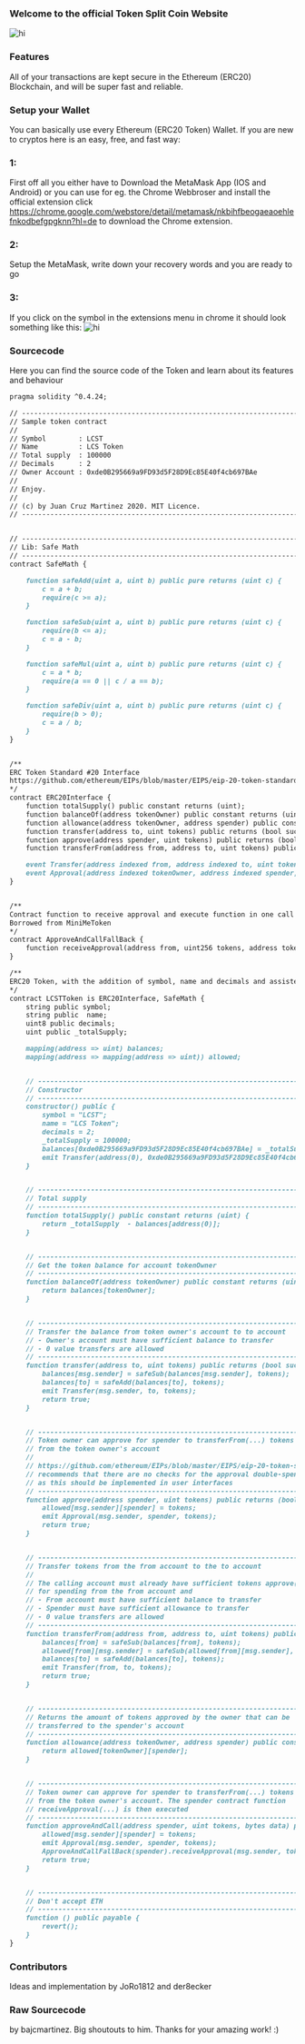 <head>
    <title>Token Split Coin</title>
</head>

### Welcome to the official Token Split Coin Website
<img src="https://cdn.discordapp.com/attachments/515219517950001152/809787446374957056/TSC_Logo.png" alt="hi" class="inline"/>



### Features
All of your transactions are kept secure in the Ethereum (ERC20) Blockchain, and will be super fast and reliable.


### Setup your Wallet
You can basically use every Ethereum (ERC20 Token) Wallet. If you are new to cryptos here is an easy, free, and fast way:

### 1:

First off all you either have to Download the MetaMask App (IOS and Android) or you can use for eg. the Chrome Webbroser and install the official extension
click <a href="here">https://chrome.google.com/webstore/detail/metamask/nkbihfbeogaeaoehlefnkodbefgpgknn?hl=de</a> to download the Chrome extension.
### 2:

Setup the MetaMask, write down your recovery words and you are ready to go
### 3:

If you click on the symbol in the extensions menu in chrome it should look something like this:
<img src="https://cdn.discordapp.com/attachments/515219517950001152/809919848795996170/Bildschirmfoto_2021-02-12_um_23.51.36.png" alt="hi" class="inline"/>

### Sourcecode

Here you can find the source code of the Token 
and learn about its features and behaviour

```markdown
pragma solidity ^0.4.24;

// ----------------------------------------------------------------------------
// Sample token contract
//
// Symbol        : LCST
// Name          : LCS Token
// Total supply  : 100000
// Decimals      : 2
// Owner Account : 0xde0B295669a9FD93d5F28D9Ec85E40f4cb697BAe
//
// Enjoy.
//
// (c) by Juan Cruz Martinez 2020. MIT Licence.
// ----------------------------------------------------------------------------


// ----------------------------------------------------------------------------
// Lib: Safe Math
// ----------------------------------------------------------------------------
contract SafeMath {

    function safeAdd(uint a, uint b) public pure returns (uint c) {
        c = a + b;
        require(c >= a);
    }

    function safeSub(uint a, uint b) public pure returns (uint c) {
        require(b <= a);
        c = a - b;
    }

    function safeMul(uint a, uint b) public pure returns (uint c) {
        c = a * b;
        require(a == 0 || c / a == b);
    }

    function safeDiv(uint a, uint b) public pure returns (uint c) {
        require(b > 0);
        c = a / b;
    }
}


/**
ERC Token Standard #20 Interface
https://github.com/ethereum/EIPs/blob/master/EIPS/eip-20-token-standard.md
*/
contract ERC20Interface {
    function totalSupply() public constant returns (uint);
    function balanceOf(address tokenOwner) public constant returns (uint balance);
    function allowance(address tokenOwner, address spender) public constant returns (uint remaining);
    function transfer(address to, uint tokens) public returns (bool success);
    function approve(address spender, uint tokens) public returns (bool success);
    function transferFrom(address from, address to, uint tokens) public returns (bool success);

    event Transfer(address indexed from, address indexed to, uint tokens);
    event Approval(address indexed tokenOwner, address indexed spender, uint tokens);
}


/**
Contract function to receive approval and execute function in one call
Borrowed from MiniMeToken
*/
contract ApproveAndCallFallBack {
    function receiveApproval(address from, uint256 tokens, address token, bytes data) public;
}

/**
ERC20 Token, with the addition of symbol, name and decimals and assisted token transfers
*/
contract LCSTToken is ERC20Interface, SafeMath {
    string public symbol;
    string public  name;
    uint8 public decimals;
    uint public _totalSupply;

    mapping(address => uint) balances;
    mapping(address => mapping(address => uint)) allowed;


    // ------------------------------------------------------------------------
    // Constructor
    // ------------------------------------------------------------------------
    constructor() public {
        symbol = "LCST";
        name = "LCS Token";
        decimals = 2;
        _totalSupply = 100000;
        balances[0xde0B295669a9FD93d5F28D9Ec85E40f4cb697BAe] = _totalSupply;
        emit Transfer(address(0), 0xde0B295669a9FD93d5F28D9Ec85E40f4cb697BAe, _totalSupply);
    }


    // ------------------------------------------------------------------------
    // Total supply
    // ------------------------------------------------------------------------
    function totalSupply() public constant returns (uint) {
        return _totalSupply  - balances[address(0)];
    }


    // ------------------------------------------------------------------------
    // Get the token balance for account tokenOwner
    // ------------------------------------------------------------------------
    function balanceOf(address tokenOwner) public constant returns (uint balance) {
        return balances[tokenOwner];
    }


    // ------------------------------------------------------------------------
    // Transfer the balance from token owner's account to to account
    // - Owner's account must have sufficient balance to transfer
    // - 0 value transfers are allowed
    // ------------------------------------------------------------------------
    function transfer(address to, uint tokens) public returns (bool success) {
        balances[msg.sender] = safeSub(balances[msg.sender], tokens);
        balances[to] = safeAdd(balances[to], tokens);
        emit Transfer(msg.sender, to, tokens);
        return true;
    }


    // ------------------------------------------------------------------------
    // Token owner can approve for spender to transferFrom(...) tokens
    // from the token owner's account
    //
    // https://github.com/ethereum/EIPs/blob/master/EIPS/eip-20-token-standard.md
    // recommends that there are no checks for the approval double-spend attack
    // as this should be implemented in user interfaces 
    // ------------------------------------------------------------------------
    function approve(address spender, uint tokens) public returns (bool success) {
        allowed[msg.sender][spender] = tokens;
        emit Approval(msg.sender, spender, tokens);
        return true;
    }


    // ------------------------------------------------------------------------
    // Transfer tokens from the from account to the to account
    // 
    // The calling account must already have sufficient tokens approve(...)-d
    // for spending from the from account and
    // - From account must have sufficient balance to transfer
    // - Spender must have sufficient allowance to transfer
    // - 0 value transfers are allowed
    // ------------------------------------------------------------------------
    function transferFrom(address from, address to, uint tokens) public returns (bool success) {
        balances[from] = safeSub(balances[from], tokens);
        allowed[from][msg.sender] = safeSub(allowed[from][msg.sender], tokens);
        balances[to] = safeAdd(balances[to], tokens);
        emit Transfer(from, to, tokens);
        return true;
    }


    // ------------------------------------------------------------------------
    // Returns the amount of tokens approved by the owner that can be
    // transferred to the spender's account
    // ------------------------------------------------------------------------
    function allowance(address tokenOwner, address spender) public constant returns (uint remaining) {
        return allowed[tokenOwner][spender];
    }


    // ------------------------------------------------------------------------
    // Token owner can approve for spender to transferFrom(...) tokens
    // from the token owner's account. The spender contract function
    // receiveApproval(...) is then executed
    // ------------------------------------------------------------------------
    function approveAndCall(address spender, uint tokens, bytes data) public returns (bool success) {
        allowed[msg.sender][spender] = tokens;
        emit Approval(msg.sender, spender, tokens);
        ApproveAndCallFallBack(spender).receiveApproval(msg.sender, tokens, this, data);
        return true;
    }


    // ------------------------------------------------------------------------
    // Don't accept ETH
    // ------------------------------------------------------------------------
    function () public payable {
        revert();
    }
}
```
### Contributors
Ideas and implementation by JoRo1812 and der8ecker

### Raw Sourcecode 
by bajcmartinez. Big shoutouts to him. Thanks for your amazing work! :)

